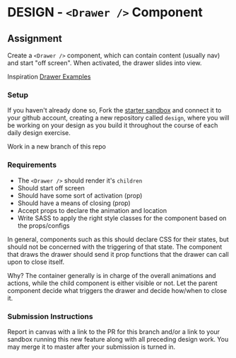 # DESIGN - `<Drawer />` Component

## Assignment
Create a `<Drawer />` component, which can contain content (usually nav) and start "off screen". When activated, the drawer slides into view.

Inspiration [Drawer Examples](http://mac81.github.io/pure-drawer/)

### Setup
If you haven't already done so, Fork the [starter sandbox](https://codesandbox.io/s/nrozq68z80) and connect it to your github account, creating a new repository called `design`, where you will be working on your design as you build it throughout the course of each daily design exercise.

Work in a new branch of this repo

### Requirements
* The `<Drawer />` should render it's `children`
* Should start off screen
* Should have some sort of activation (prop)
* Should have a means of closing (prop)
* Accept props to declare the animation and location
* Write SASS to apply the right style classes for the component based on the props/configs

In general, components such as this should declare CSS for their states, but should not be concerned with the triggering of that state. The component that draws the drawer should send it prop functions that the drawer can call upon to close itself.

Why? The container generally is in charge of the overall animations and actions, while the child component is either visible or not. Let the parent component decide what triggers the drawer and decide how/when to close it.

### Submission Instructions
Report in canvas with a link to the PR for this branch and/or a link to your sandbox running this new feature along with all preceding design work.  You may merge it to master after your submission is turned in.
